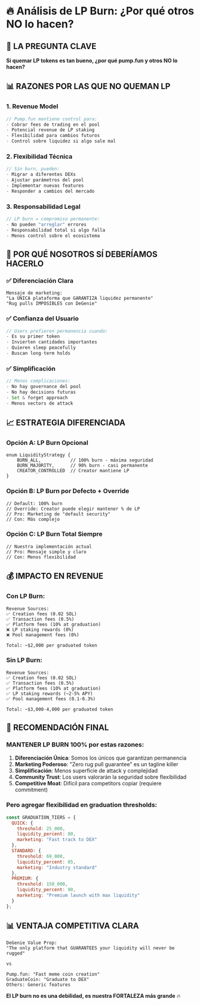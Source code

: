 # 🔥 Análisis de LP Burn: ¿Por qué otros NO lo hacen?

## 🤔 LA PREGUNTA CLAVE
**Si quemar LP tokens es tan bueno, ¿por qué pump.fun y otros NO lo hacen?**

## 📊 RAZONES POR LAS QUE NO QUEMAN LP

### 1. **Revenue Model**
```javascript
// Pump.fun mantiene control para:
- Cobrar fees de trading en el pool
- Potencial revenue de LP staking
- Flexibilidad para cambios futuros
- Control sobre liquidez si algo sale mal
```

### 2. **Flexibilidad Técnica**
```javascript
// Sin burn, pueden:
- Migrar a diferentes DEXs
- Ajustar parámetros del pool
- Implementar nuevas features
- Responder a cambios del mercado
```

### 3. **Responsabilidad Legal**
```javascript
// LP burn = compromiso permanente:
- No pueden "arreglar" errores
- Responsabilidad total si algo falla
- Menos control sobre el ecosistema
```

## 🎯 POR QUÉ NOSOTROS SÍ DEBERÍAMOS HACERLO

### ✅ **Diferenciación Clara**
```
Mensaje de marketing:
"La ÚNICA plataforma que GARANTIZA liquidez permanente"
"Rug pulls IMPOSIBLES con DeGenie"
```

### ✅ **Confianza del Usuario**
```javascript
// Users prefieren permanencia cuando:
- Es su primer token
- Invierten cantidades importantes  
- Quieren sleep peacefully
- Buscan long-term holds
```

### ✅ **Simplificación**
```javascript
// Menos complicaciones:
- No hay governance del pool
- No hay decisions futuras
- Set & forget approach
- Menos vectors de attack
```

## 📈 ESTRATEGIA DIFERENCIADA

### **Opción A: LP Burn Opcional**
```solidity
enum LiquidityStrategy {
    BURN_ALL,           // 100% burn - máxima seguridad
    BURN_MAJORITY,      // 90% burn - casi permanente  
    CREATOR_CONTROLLED  // Creator mantiene LP
}
```

### **Opción B: LP Burn por Defecto + Override**
```solidity
// Default: 100% burn
// Override: Creator puede elegir mantener % de LP
// Pro: Marketing de "default security"
// Con: Más complejo
```

### **Opción C: LP Burn Total Siempre**
```solidity
// Nuestra implementación actual
// Pro: Mensaje simple y claro
// Con: Menos flexibilidad
```

## 💰 IMPACTO EN REVENUE

### **Con LP Burn:**
```
Revenue Sources:
✅ Creation fees (0.02 SOL)
✅ Transaction fees (0.5%)
✅ Platform fees (10% at graduation)
❌ LP staking rewards (0%)
❌ Pool management fees (0%)

Total: ~$2,000 per graduated token
```

### **Sin LP Burn:**
```
Revenue Sources:
✅ Creation fees (0.02 SOL) 
✅ Transaction fees (0.5%)
✅ Platform fees (10% at graduation)
✅ LP staking rewards (~2-5% APY)
✅ Pool management fees (0.1-0.3%)

Total: ~$3,000-4,000 per graduated token
```

## 🎯 RECOMENDACIÓN FINAL

### **MANTENER LP BURN 100%** por estas razones:

1. **Diferenciación Única**: Somos los únicos que garantizan permanencia
2. **Marketing Poderoso**: "Zero rug pull guarantee" es un tagline killer
3. **Simplificación**: Menos superficie de attack y complejidad
4. **Community Trust**: Los users valorarán la seguridad sobre flexibilidad
5. **Competitive Moat**: Difícil para competitors copiar (requiere commitment)

### **Pero agregar flexibilidad en graduation thresholds:**
```javascript
const GRADUATION_TIERS = {
  QUICK: {
    threshold: 25_000,
    liquidity_percent: 80,
    marketing: "Fast track to DEX"
  },
  STANDARD: {
    threshold: 69_000, 
    liquidity_percent: 85,
    marketing: "Industry standard"
  },
  PREMIUM: {
    threshold: 150_000,
    liquidity_percent: 90, 
    marketing: "Premium launch with max liquidity"
  }
};
```

## 📊 VENTAJA COMPETITIVA CLARA

```
DeGenie Value Prop:
"The only platform that GUARANTEES your liquidity will never be rugged"

vs

Pump.fun: "Fast meme coin creation"
GraduateCoin: "Graduate to DEX" 
Others: Generic features
```

**El LP burn no es una debilidad, es nuestra FORTALEZA más grande** 🔥